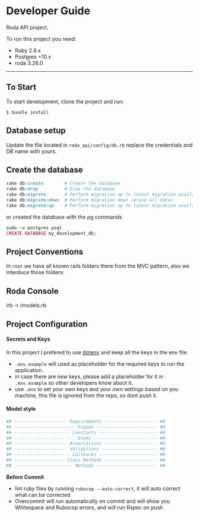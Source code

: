 # Developer Guide

Roda API project.

To run this project you need:

- Ruby 2.6.x
- Postgres +10.x
- roda 3.26.0
---

## To Start
To start development, clone the project and run:

```
$ bundle install
```

## Database setup
Update the file located in `roda_api/config/db.rb` replace the credentials and DB name with yours.

## Create the database

```ruby
rake db:create        # Create the database
rake db:drop          # Drop the database
rake db:migrate       # Perform migration up to latest migration available
rake db:migrate:down  # Perform migration down (erase all data)
rake db:migrate:up    # Perform migration up to latest migration available
```

or created the database with the pg commands

```ruby
sudo -u postgres psql
CREATE DATABASE my_development_db;
```

## Project Conventions

In `root` we have all known rails folders there from the MVC pattern, also we interduce those folders:

## Roda Console
irb -r /models.rb

## Project Configuration

#### Secrets and Keys

In this project I prefered to use [dotenv](https://github.com/bkeepers/dotenv) and keep all the keys in the env file.

- `.env.example` will used as placeholder for the required keys to run the application.
- in case there are new keys, please add a placeholder for it in `.env.example` so other developers know about it.
- use `.env` to set your own keys and your own settings based on you machine, this file is ignored from the repo, so dont push it.

#### Model style
```powershell
## -------------------- Requirements -------------------- ##
## ----------------------- Scopes ----------------------- ##
## --------------------- Constants ---------------------- ##
## ----------------------- Enums ------------------------ ##
## -------------------- Associations -------------------- ##
## -------------------- Validations --------------------- ##
## --------------------- Callbacks ---------------------- ##
## ------------------- Class Methods -------------------- ##
## ---------------------- Methods ----------------------- ##
```

**Before Commit**

- lint ruby files by running `rubocop --auto-correct`, it will auto correct what can be corrected
- Overcommit will run automatically on commit and will show you Whitespace and Rubocop errors, and will run Rspec on push

<!-- # Notes: -->
